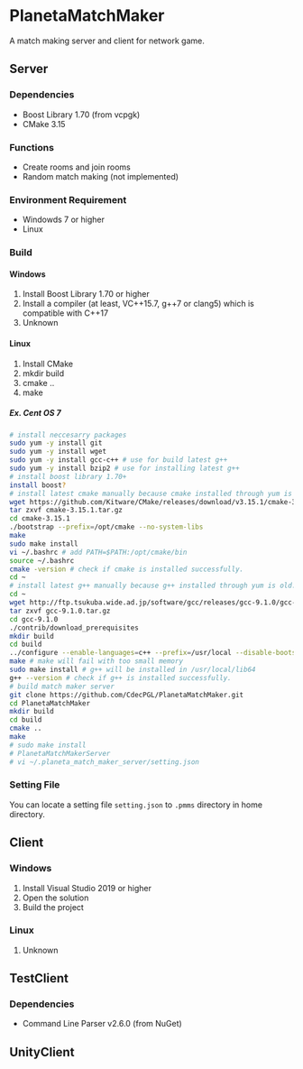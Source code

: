 # PlanetaMatchMaker

A match making server and client for network game.

## Server

### Dependencies

- Boost Library 1.70 (from vcpgk)
- CMake 3.15

### Functions

- Create rooms and join rooms
- Random match making (not implemented)

### Environment Requirement

- Windowds 7 or higher
- Linux

### Build

#### Windows

1. Install Boost Library 1.70 or higher
1. Install a compiler (at least, VC++15.7, g++7 or clang5) which is compatible with C++17
1. Unknown

#### Linux

1. Install CMake
1. mkdir build
1. cmake ..
1. make

##### Ex. Cent OS 7

```bash
# install neccesarry packages
sudo yum -y install git
sudo yum -y install wget
sudo yum -y install gcc-c++ # use for build latest g++
sudo yum -y install bzip2 # use for installing latest g++
# install boost library 1.70+
install boost?
# install latest cmake manually because cmake installed through yum is old.
wget https://github.com/Kitware/CMake/releases/download/v3.15.1/cmake-3.15.1.tar.gz
tar zxvf cmake-3.15.1.tar.gz
cd cmake-3.15.1
./bootstrap --prefix=/opt/cmake --no-system-libs
make
sudo make install
vi ~/.bashrc # add PATH=$PATH:/opt/cmake/bin
source ~/.bashrc
cmake -version # check if cmake is installed successfully.
cd ~
# install latest g++ manually because g++ installed through yum is old.
cd ~
wget http://ftp.tsukuba.wide.ad.jp/software/gcc/releases/gcc-9.1.0/gcc-9.1.0.tar.gz
tar zxvf gcc-9.1.0.tar.gz
cd gcc-9.1.0
./contrib/download_prerequisites
mkdir build
cd build
../configure --enable-languages=c++ --prefix=/usr/local --disable-bootstrap --disable-multilib
make # make will fail with too small memory
sudo make install # g++ will be installed in /usr/local/lib64
g++ --version # check if g++ is installed successfully.
# build match maker server
git clone https://github.com/CdecPGL/PlanetaMatchMaker.git
cd PlanetaMatchMaker
mkdir build
cd build
cmake ..
make
# sudo make install
# PlanetaMatchMakerServer
# vi ~/.planeta_match_maker_server/setting.json
```

### Setting File

You can locate a setting file `setting.json` to `.pmms` directory in home directory.

## Client

### Windows

1. Install Visual Studio 2019 or higher
1. Open the solution
1. Build the project

### Linux

1. Unknown

## TestClient

### Dependencies

- Command Line Parser v2.6.0 (from NuGet)

## UnityClient
